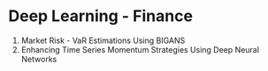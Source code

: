 # Deep Learning - Finance

1. Market Risk - VaR Estimations Using BIGANS
2. Enhancing Time Series Momentum Strategies Using Deep Neural Networks
